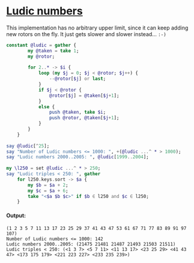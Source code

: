 [1]: https://rosettacode.org/wiki/Ludic_numbers

# [Ludic numbers][1]

This implementation has no arbitrary upper limit, since it can keep adding new rotors on the fly. It just gets slower and slower instead... `:-)`

```raku
constant @ludic = gather {
        my @taken = take 1;
        my @rotor;
 
        for 2..* -> $i {
            loop (my $j = 0; $j < @rotor; $j++) {
                --@rotor[$j] or last;
            }
            if $j < @rotor {
                @rotor[$j] = @taken[$j+1];
            }
            else {
                push @taken, take $i;
                push @rotor, @taken[$j+1];
            }
        }
    }
 
say @ludic[^25];
say "Number of Ludic numbers <= 1000: ", +(@ludic ...^ * > 1000);
say "Ludic numbers 2000..2005: ", @ludic[1999..2004];
 
my \l250 = set @ludic ...^ * > 250;
say "Ludic triples < 250: ", gather
    for l250.keys.sort -> $a {
        my $b = $a + 2;
        my $c = $a + 6;
        take "<$a $b $c>" if $b ∈ l250 and $c ∈ l250;
    }
```

#### Output:
```
(1 2 3 5 7 11 13 17 23 25 29 37 41 43 47 53 61 67 71 77 83 89 91 97 107)
Number of Ludic numbers <= 1000: 142
Ludic numbers 2000..2005: (21475 21481 21487 21493 21503 21511)
Ludic triples < 250: (<1 3 7> <5 7 11> <11 13 17> <23 25 29> <41 43 47> <173 175 179> <221 223 227> <233 235 239>)
```
